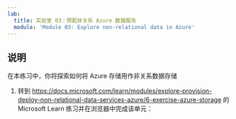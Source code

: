 ```yaml
---
lab:
  title: 实验室 03：预配非关系 Azure 数据服务
  module: 'Module 03: Explore non-relational data in Azure'
---
```


## <a name="instructions"></a>说明
在本练习中，你将探索如何将 Azure 存储用作非关系数据存储

1.  转到 https://docs.microsoft.com/learn/modules/explore-provision-deploy-non-relational-data-services-azure/6-exercise-azure-storage 的 Microsoft Learn 练习并在浏览器中完成该单元： 
